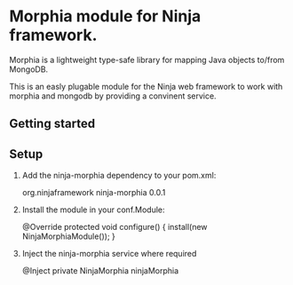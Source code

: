 Morphia module for Ninja framework.
=====================
Morphia is a lightweight type-safe library for mapping Java objects to/from MongoDB.

This is an easly plugable module for the Ninja web framework to work with morphia and mongodb by providing a convinent service.

Getting started
---------------

Setup
-----

1) Add the ninja-morphia dependency to your pom.xml:

    <dependency>
        <groupId>org.ninjaframework</groupId>
        <artifactId>ninja-morphia</artifactId>
        <version>0.0.1</version>
    </dependency>

2) Install the module in your conf.Module:

    @Override
    protected void configure() {
        install(new NinjaMorphiaModule());
    }

3) Inject the ninja-morphia service where required

	@Inject
	private NinjaMorphia ninjaMorphia